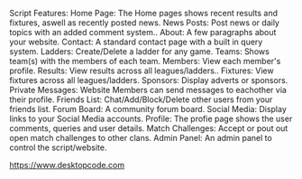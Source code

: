 Script Features:
Home Page: The Home pages shows recent results and fixtures, aswell as recently posted news.
News Posts: Post news or daily topics with an added comment system..
About: A few paragraphs about your website.
Contact: A standard contact page with a built in query system.
Ladders: Create/Delete a ladder for any game.
Teams: Shows team(s) with the members of each team.
Members: View each member's profile.
Results: View results across all leagues/ladders..
Fixtures: View fixtures across all leagues/ladders.
Sponsors: Display adverts or sponsors.
Private Messages: Website Members can send messages to eachother via their profile.
Friends List: Chat/Add/Block/Delete other users from your friends list.
Forum Board: A community forum board.
Social Media: Display links to your Social Media accounts.
Profile: The profie page shows the user comments, queries and user details.
Match Challenges: Accept or pout out open match challenges to other clans.
Admin Panel: An admin panel to control the script/website.

https://www.desktopcode.com
